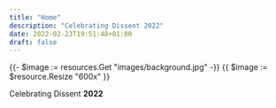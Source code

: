 ```yaml
---
title: "Home"
description: "Celebrating Dissent 2022"
date: 2022-02-23T19:51:48+01:00
draft: false
---
```


{{- $image := resources.Get "images/background.jpg" -}}
{{ $image := $resource.Resize "600x" }}

Celebrating Dissent **2022**
